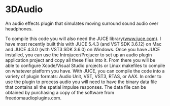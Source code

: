# 3DAudio
An audio effects plugin that simulates moving surround sound audio over headphones.

To compile this code you will also need the JUCE library(www.juce.com).  I have most recently built this with JUCE 5.4.3 (and VST SDK 3.6.12) on Mac and JUCE 4.3.0 (with VST3 SDK 3.6.0) on Windows.  Once you have JUCE installed, you can use the Introjucer/Projucer to set up an audio plugin application project and copy all these files into it.  From there you will be able to configure Xcode/Visual Studio projects or Linux makefiles to compile on whatever platform you have.  With JUCE, you can compile the code into a variety of plugin formats:  Audio Unit, VST, VST3, RTAS, or AAX.  In order to use the plugin to process audio you will need to have the binary data file that contains all the spatial impulse responses.  The data file can be obtained by purchasing a copy of the software from freedomaudioplugins.com.
